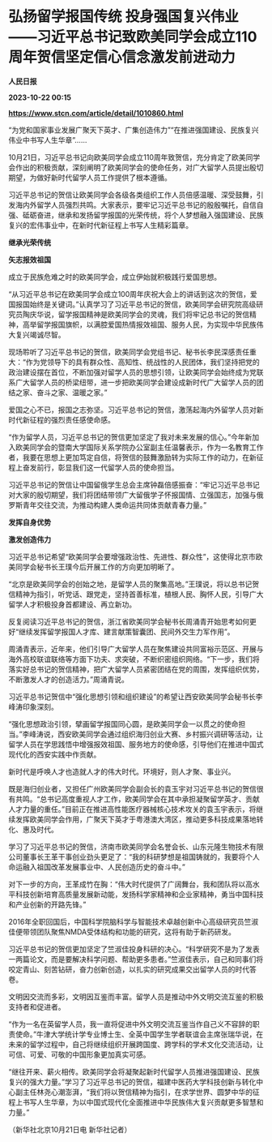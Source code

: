 # 弘扬留学报国传统 投身强国复兴伟业——习近平总书记致欧美同学会成立110周年贺信坚定信心信念激发前进动力
**人民日报**

**2023-10-22 00:15**

**https://www.stcn.com/article/detail/1010860.html**

“为党和国家事业发展广聚天下英才、广集创造伟力”“在推进强国建设、民族复兴伟业中书写人生华章”……

10月21日，习近平总书记向欧美同学会成立110周年致贺信，充分肯定了欧美同学会作出的积极贡献，深刻阐明了欧美同学会的使命任务，对广大留学人员提出殷切期望，为做好新时代留学人员工作提供了根本遵循。

习近平总书记的贺信让欧美同学会各级各类组织工作人员倍感温暖、深受鼓舞，引发海内外留学人员强烈共鸣。大家表示，要牢记习近平总书记的殷殷嘱托，自信自强、砥砺奋进，继承和发扬留学报国的光荣传统，将个人梦想融入强国建设、民族复兴的宏伟事业中，在新时代新征程上书写人生精彩篇章。

**继承光荣传统**

**矢志报效祖国**

成立于民族危难之时的欧美同学会，成立伊始就积极践行爱国思想。

“从习近平总书记在欧美同学会成立100周年庆祝大会上的讲话到这次的贺信，爱国报国始终是关键词。”认真学习了习近平总书记的贺信，欧美同学会研究院高级研究员陶庆华说，留学报国精神是欧美同学会的灵魂，我们将牢记总书记的贺信精神，高举留学报国旗帜，以满腔爱国热情报效祖国、服务人民，为实现中华民族伟大复兴竭诚尽智。

现场聆听了习近平总书记的贺信，欧美同学会党组书记、秘书长李民深感责任重大：“作为党领导下的具有群众性、高知性、统战性的人民团体，我们坚持把党的政治建设摆在首位，不断加强对留学人员的思想引领，让欧美同学会始终成为党联系广大留学人员的桥梁纽带，进一步把欧美同学会建设成新时代广大留学人员的团结之家、奋斗之家、温暖之家。”

爱国之心不已，报国之志弥坚。习近平总书记的贺信，激荡起海内外留学人员对新时代新征程的强烈责任感使命感。

“作为留学人员，习近平总书记的贺信更加坚定了我对未来发展的信心。”今年新加入欧美同学会的暨南大学国际关系学院办公室副主任温馨表示，作为一名教育工作者，我要在思想上更加笃定自信，将贺信的鼓舞激励转为实际工作的动力，在新征程上奋发前行，彰显我们这一代留学人员的使命担当。

习近平总书记的贺信让中国留俄学生总会主席钟磊倍感振奋：“牢记习近平总书记对大家的殷切期望，我们将团结带领广大留俄学子怀报国情、立强国志，加强与俄罗斯青年交往交流，为推动构建人类命运共同体贡献青春力量。”

**发挥自身优势**

**激发创造伟力**

习近平总书记希望“欧美同学会要增强政治性、先进性、群众性”，这使得北京市欧美同学会秘书长王璞今后开展工作的方向更加明晰了。

“北京是欧美同学会的创始之地，是留学人员的聚集高地。”王璞说，将以总书记贺信精神为指引，听党话、跟党走，坚持首善标准，植根人民、胸怀人民，引导广大留学人才积极投身首都建设、再立新功。

反复阅读习近平总书记的贺信，浙江省欧美同学会秘书长周涌青开始思考如何更好“继续发挥留学报国人才库、建言献策智囊团、民间外交生力军作用”。

周涌青表示，近年来，他们引导广大留学人员在聚焦建设共同富裕示范区、开展与海外高校联谊联络等方面下功夫、求突破，不断织密组织网络。“下一步，我们将落实好总书记的贺信精神，把广大留学人员紧密团结在党的周围，发挥组织优势，不断激发人才的创造活力。”周涌青说。

习近平总书记贺信中“强化思想引领和组织建设”的希望让西安欧美同学会秘书长李峰涛印象深刻。

“强化思想政治引领，擘画留学报国同心圆，是欧美同学会一以贯之的使命担当。”李峰涛说，西安欧美同学会通过组织海归创业大赛、乡村振兴调研等活动，让留学人员在学思践悟中增强报效祖国、服务地方的使命感，引导他们在推进中国式现代化的西安实践中作贡献。

新时代是呼唤人才也造就人才的伟大时代。环境好，则人才聚、事业兴。

既是海归创业者，又担任广州欧美同学会副会长的袁玉宇对习近平总书记的贺信很有共鸣。“总书记高度重视人才工作，欧美同学会在其中承担凝聚留学英才、贡献人才力量的重任。”目前正在推进高性能医疗器械核心技术攻关的袁玉宇表示，将继续发挥欧美同学会作用，广聚天下英才于粤港澳大湾区，推动更多科技成果落地转化、惠及时代。

学习了习近平总书记的贺信，济南市欧美同学会名誉会长、山东元隆生物技术有限公司董事长王革干事创业劲头更足了：“我的科研梦想是祖国铸就的，我要将个人命运融入祖国改革发展事业中、人民创造历史的奋斗中。”

对下一步的方向，王革成竹在胸：“伟大时代提供了广阔舞台，我和团队将以高水平科技创新培育高质量发展新动能，发扬科学家精神和企业家精神，勇当中国科技和产业创新的开路先锋。”

2016年全职回国后，中国科学院脑科学与智能技术卓越创新中心高级研究员竺淑佳便带领团队聚焦NMDA受体结构和功能的研究，这将有助于新药研发。

习近平总书记的贺信更加坚定了竺淑佳投身科研的决心。“科学研究不是为了发表一两篇论文，而是要解决科学问题、帮助更多患者。”竺淑佳表示，自己和同事们将咬定青山、刻苦钻研，奋力创新创造，以扎实的研究成果交出留学人员的时代答卷。

文明因交流而多彩，文明因互鉴而丰富。留学人员是推动中外文明交流互鉴的积极支持者和促进者。

“作为一名在英留学人员，我一直将促进中外文明交流互鉴当作自己义不容辞的职责使命。”牛津大学统计学专业博士生、全英中国学生学者联谊会主席张瑞华说，在未来的留学过程中，自己将继续组织开展跨国度、跨学科的学术文化交流活动，让可信、可爱、可敬的中国形象更加真实可感。

“继往开来、薪火相传。欧美同学会将凝聚起新时代留学人员推进强国建设、民族复兴的强大力量。”学习了习近平总书记的贺信，福建中医药大学科技创新与转化中心副主任林尧心潮澎湃，“我们将以贺信精神为指引，在求学世界、圆梦中华的征程上书写人生华章，为以中国式现代化全面推进中华民族伟大复兴贡献更多智慧和力量。”

（新华社北京10月21日电 新华社记者）